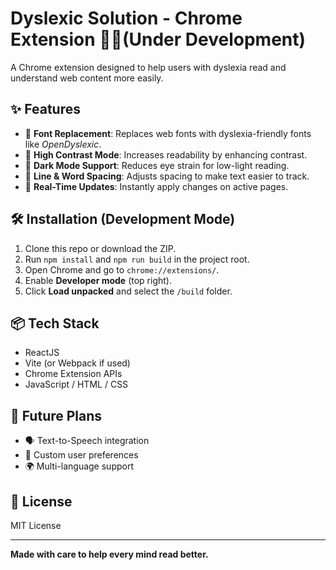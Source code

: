# Dyslexic Solution - Chrome Extension 🧠🔤(Under Development)

A Chrome extension designed to help users with dyslexia read and understand web content more easily.

## ✨ Features

- 🧩 **Font Replacement**: Replaces web fonts with dyslexia-friendly fonts like *OpenDyslexic*.
- 🎨 **High Contrast Mode**: Increases readability by enhancing contrast.
- 🌙 **Dark Mode Support**: Reduces eye strain for low-light reading.
- 📏 **Line & Word Spacing**: Adjusts spacing to make text easier to track.
- 🔁 **Real-Time Updates**: Instantly apply changes on active pages.

## 🛠️ Installation (Development Mode)

1. Clone this repo or download the ZIP.
2. Run `npm install` and `npm run build` in the project root.
3. Open Chrome and go to `chrome://extensions/`.
4. Enable **Developer mode** (top right).
5. Click **Load unpacked** and select the `/build` folder.

## 📦 Tech Stack

- ReactJS
- Vite (or Webpack if used)
- Chrome Extension APIs
- JavaScript / HTML / CSS

## 🚀 Future Plans

- 🗣️ Text-to-Speech integration
- 📝 Custom user preferences
- 🌍 Multi-language support

## 📄 License

MIT License

---

**Made with care to help every mind read better.**
